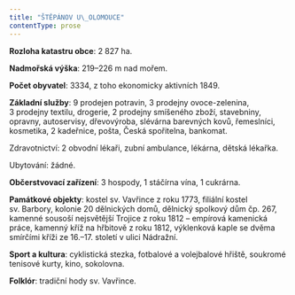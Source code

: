 ```yaml
---
title: "ŠTĚPÁNOV U\_OLOMOUCE"
contentType: prose
---
```


<section>

**Rozloha katastru obce**: 2 827 ha.

**Nadmořská výška**: 219–226 m nad mořem.

**Počet obyvatel**: 3334, z toho ekonomicky aktivních 1849.

**Základní služby**: 9 prodejen potravin, 3 prodejny ovoce-zelenina, 3 prodejny textilu, drogerie, 2 prodejny smíšeného zboží, stavebniny, opravny, autoservisy, dřevovýroba, slévárna barevných kovů, řemeslníci, kosmetika, 2 kadeřnice, pošta, Česká spořitelna, bankomat.

Zdravotnictví: 2 obvodní lékaři, zubní ambulance, lékárna, dětská lékařka.

Ubytování: žádné.

**Občerstvovací zařízení**: 3 hospody, 1 stáčírna vína, 1 cukrárna.

**Památkové objekty**: kostel sv. Vavřince z roku 1773, filiální kostel sv. Barbory, kolonie 20 dělnických domů, dělnický spolkový dům čp. 267, kamenné sousoší nejsvětější Trojice z roku 1812 – empí­rová kamenická práce, kamenný kříž na hřbitově z roku 1812, výklenková kaple se dvěma smírčími kříži ze 16.–17. století v ulici Nádražní.

**Sport a kultura**: cyklistická stezka, fotbalové a volejbalové hřiště, soukromé tenisové kurty, kino, sokolovna.

**Folklór**: tradiční hody sv. Vavřince.

</section>
